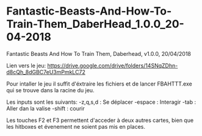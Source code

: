 # Fantastic-Beasts-And-How-To-Train-Them_DaberHead_1.0.0_20-04-2018
Fantastic Beasts And How To Train Them, Daberhead, v1.0.0, 20/04/2018

Lien vers le jeu: https://drive.google.com/drive/folders/14SNqZDhn-d8cQh_8dGBC7eU3mPmkLC72

Pour intaller le jeu il suffit d'éxtraire les fichiers et de lancer FBAHTTT.exe qui se trouve dans la racine du jeu.

Les inputs sont les suivants:
-z,q,s,d : Se déplacer
-espace : Interagir
-tab : Aller dan la valise
-shift : courir

Les touches F2 et F3 permettent d'acceder à deux autres cartes, bien que les hitboxes et évenement ne soient pas mis en places.
